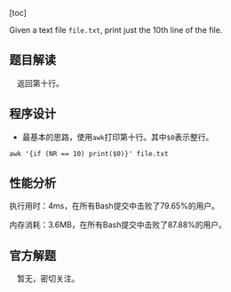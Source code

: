 [toc]

Given a text file `file.txt`, print just the 10th line of the file.



## 题目解读

&emsp;返回第十行。

## 程序设计

* 最基本的思路，使用`awk`打印第十行。其中`$0`表示整行。

```shell
awk '{if (NR == 10) print($0)}' file.txt
```

## 性能分析

执行用时：4ms，在所有Bash提交中击败了79.65%的用户。

内存消耗：3.6MB，在所有Bash提交中击败了87.88%的用户。

## 官方解题

&emsp;暂无，密切关注。